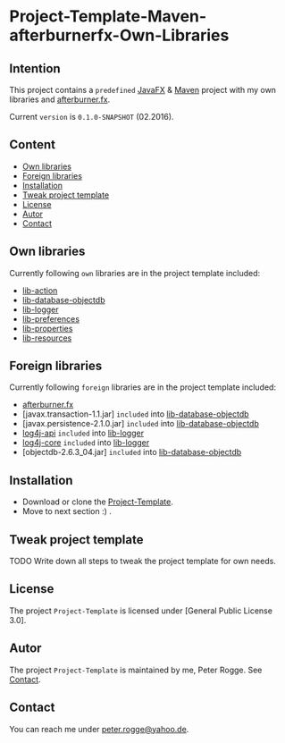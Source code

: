 Project-Template-Maven-afterburnerfx-Own-Libraries
===



Intention
---

This project contains a `predefined` [JavaFX] &amp; [Maven] project with my own libraries and [afterburner.fx].

Current `version` is `0.1.0-SNAPSHOT` (02.2016).



Content
---

* [Own libraries](#OwnLibraries)
* [Foreign libraries](#ForeignLibraries)
* [Installation](#Installation)
* [Tweak project template](#TweakProjectTemplate)
* [License](#License)
* [Autor](#Autor)
* [Contact](#Contact)



Own libraries<a name="OwnLibraries" />
---

Currently following `own` libraries are in the project template included:
* [lib-action]
* [lib-database-objectdb]
* [lib-logger]
* [lib-preferences]
* [lib-properties]
* [lib-resources]



Foreign libraries<a name="ForeignLibraries" />
---

Currently following `foreign` libraries are in the project template included:
* [afterburner.fx]
* [javax.transaction-1.1.jar] `included` into [lib-database-objectdb]
* [javax.persistence-2.1.0.jar] `included` into [lib-database-objectdb]
* [log4j-api] `included` into [lib-logger]
* [log4j-core] `included` into [lib-logger]
* [objectdb-2.6.3_04.jar] `included` into [lib-database-objectdb]



Installation<a name="Installation" />
---

* Download or clone the [Project-Template].
* Move to next section :) .



Tweak project template<a name="TweakProjectTemplate" />
---

TODO Write down all steps to tweak the project template for own needs.



License<a name="License" />
---

The project `Project-Template` is licensed under [General Public License 3.0].



Autor<a name="Autor" />
---

The project `Project-Template` is maintained by me, Peter Rogge. See [Contact](#Contact).



Contact<a name="Contact" />
---

You can reach me under <peter.rogge@yahoo.de>.



[//]: # (Links)
[afterburner.fx]:https://github.com/AdamBien/afterburner.fx
[JavaFX]:http://docs.oracle.com/javase/8/javase-clienttechnologies.htm
[lib-action]:https://github.com/Naoghuman/lib-action.git
[lib-database-objectdb]:https://github.com/Naoghuman/lib-database-objectdb.git
[lib-logger]:https://github.com/Naoghuman/lib-logger.git
[lib-preferences]:https://github.com/Naoghuman/lib-preferences.git
[lib-properties]:https://github.com/Naoghuman/lib-properties.git
[lib-resources]:https://github.com/Naoghuman/lib-resources.git
[log4j-api]:https://logging.apache.org/log4j/2.0/log4j-web/dependencies.html
[log4j-core]:https://logging.apache.org/log4j/2.0/log4j-web/dependencies.html
[Maven]:http://maven.apache.org/
[Project-Template]:https://github.com/Naoghuman/Project-Templates/releases
